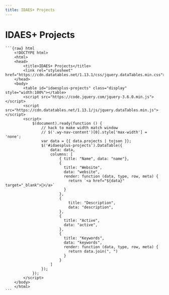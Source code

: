 ```yaml
---
title: IDAES+ Projects
---
```

# IDAES+ Projects

````{datatemplate:yaml} data.yaml
```{raw} html
    <!DOCTYPE html>
    <html>
    <head>
        <title>IDAES+ Projects</title>
        <link rel="stylesheet" href="https://cdn.datatables.net/1.13.1/css/jquery.dataTables.min.css">
    </head>
    <body>
        <table id="idaesplus-projects" class="display" style="width:100%"></table>
        <script src="https://code.jquery.com/jquery-3.6.0.min.js"></script>
        <script src="https://cdn.datatables.net/1.13.1/js/jquery.dataTables.min.js"></script>
        <script>
            $(document).ready(function () {
                // hack to make width match window
                // $('.wy-nav-content')[0].style['max-width'] = 'none';
                var data = {{ data.projects | tojson }};
                $('#idaesplus-projects').DataTable({
                    data: data,
                    columns: [
                        { title: "Name", data: "name"},
                        {
                          title: "Website",
                          data: "website",
                          render: function (data, type, row, meta) {
                            return `<a href="${data}" target="_blank">🔗</a>`
                          }
                        },
                        {
                            title: "Description",
                            data: "description",
                        },
                        {
                          title: "Active",
                          data: "active",
                        },
                        {
                          title: "Keywords",
                          data: "keywords",
                          render: function (data, type, row, meta) {
                            return data.join(", ")
                          }
                        }
                    ]
                });
            });
        </script>
    </body>
    </html>
```
````
